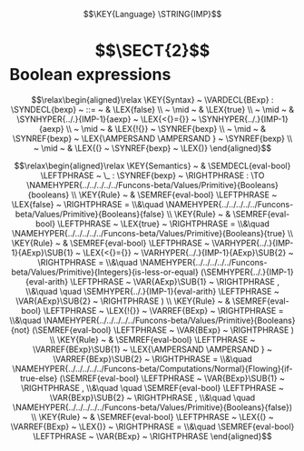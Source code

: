 $$\KEY{Language} \STRING{IMP}$$

# $$\SECT{2}$$ Boolean expressions
           


$$\relax\begin{aligned}\relax
  \KEY{Syntax} ~ 
    \VARDECL{BExp} : \SYNDECL{bexp}
      ~ ::= ~ &
      \LEX{false} \\
      ~ \mid ~ &  \LEX{true} \\
      ~ \mid ~ &  \SYNHYPER{../.}{IMP-1}{aexp} ~ \LEX{<{}={}} ~ \SYNHYPER{../.}{IMP-1}{aexp} \\
      ~ \mid ~ &  \LEX{!{}} ~ \SYNREF{bexp} \\
      ~ \mid ~ &  \SYNREF{bexp} ~ \LEX{\AMPERSAND \AMPERSAND } ~ \SYNREF{bexp} \\
      ~ \mid ~ &  \LEX{(} ~ \SYNREF{bexp} ~ \LEX{)}
\end{aligned}$$

$$\relax\begin{aligned}\relax
  \KEY{Semantics} ~ 
  & \SEMDECL{eval-bool} \LEFTPHRASE ~ \_ : \SYNREF{bexp} ~ \RIGHTPHRASE  :  \TO \NAMEHYPER{../../../../../Funcons-beta/Values/Primitive}{Booleans}{booleans} 
\\
  \KEY{Rule} ~ 
    & \SEMREF{eval-bool} \LEFTPHRASE ~ \LEX{false} ~ \RIGHTPHRASE  = \\&\quad
      \NAMEHYPER{../../../../../Funcons-beta/Values/Primitive}{Booleans}{false}
\\
  \KEY{Rule} ~ 
    & \SEMREF{eval-bool} \LEFTPHRASE ~ \LEX{true} ~ \RIGHTPHRASE  = \\&\quad
      \NAMEHYPER{../../../../../Funcons-beta/Values/Primitive}{Booleans}{true}
\\
  \KEY{Rule} ~ 
    & \SEMREF{eval-bool} \LEFTPHRASE ~ \VARHYPER{../.}{IMP-1}{AExp}\SUB{1} ~ \LEX{<{}={}} ~ \VARHYPER{../.}{IMP-1}{AExp}\SUB{2} ~ \RIGHTPHRASE  = \\&\quad
      \NAMEHYPER{../../../../../Funcons-beta/Values/Primitive}{Integers}{is-less-or-equal}
        (\SEMHYPER{../.}{IMP-1}{eval-arith} \LEFTPHRASE ~ \VAR{AExp}\SUB{1} ~ \RIGHTPHRASE , \\&\quad \quad 
         \SEMHYPER{../.}{IMP-1}{eval-arith} \LEFTPHRASE ~ \VAR{AExp}\SUB{2} ~ \RIGHTPHRASE )
\\
  \KEY{Rule} ~ 
    & \SEMREF{eval-bool} \LEFTPHRASE ~ \LEX{!{}} ~ \VARREF{BExp} ~ \RIGHTPHRASE  = \\&\quad
      \NAMEHYPER{../../../../../Funcons-beta/Values/Primitive}{Booleans}{not}
        (\SEMREF{eval-bool} \LEFTPHRASE ~ \VAR{BExp} ~ \RIGHTPHRASE )
\\
  \KEY{Rule} ~ 
    & \SEMREF{eval-bool} \LEFTPHRASE ~ \VARREF{BExp}\SUB{1} ~ \LEX{\AMPERSAND \AMPERSAND } ~ \VARREF{BExp}\SUB{2} ~ \RIGHTPHRASE  = \\&\quad
      \NAMEHYPER{../../../../../Funcons-beta/Computations/Normal}{Flowing}{if-true-else}
        (\SEMREF{eval-bool} \LEFTPHRASE ~ \VAR{BExp}\SUB{1} ~ \RIGHTPHRASE , \\&\quad \quad 
         \SEMREF{eval-bool} \LEFTPHRASE ~ \VAR{BExp}\SUB{2} ~ \RIGHTPHRASE , \\&\quad \quad 
         \NAMEHYPER{../../../../../Funcons-beta/Values/Primitive}{Booleans}{false})
\\
  \KEY{Rule} ~ 
    & \SEMREF{eval-bool} \LEFTPHRASE ~ \LEX{(} ~ \VARREF{BExp} ~ \LEX{)} ~ \RIGHTPHRASE  = \\&\quad
      \SEMREF{eval-bool} \LEFTPHRASE ~ \VAR{BExp} ~ \RIGHTPHRASE 
\end{aligned}$$



[Funcons-beta]: /CBS-beta/math/Funcons-beta
  "FUNCONS-BETA"
[Unstable-Funcons-beta]: /CBS-beta/math/Unstable-Funcons-beta
  "UNSTABLE-FUNCONS-BETA"
[Languages-beta]: /CBS-beta/math/Languages-beta
  "LANGUAGES-BETA"
[Unstable-Languages-beta]: /CBS-beta/math/Unstable-Languages-beta
  "UNSTABLE-LANGUAGES-BETA"
[CBS-beta]: /CBS-beta 
  "CBS-BETA"
